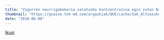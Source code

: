```yaml
---
title: "Zigorren neurrigabekeria salatzeko kontzentrazioa egin zuten Nafarroako Parlamentuaren aurrean"
thumbnail: "https://guaixe.tok-md.com/argazkiak/QOE/cache/Sak_Altsasukoak_Aske_Parlamentu_Aurrean_Elkarretaratzea_06_content.JPG"
date: "2018-06-08"
---
```

[Ikusi](https://guaixe.eus/altsasu/1528712466169-altsasuko-gurasoek-epailaren-neurrigabetasuna-salatu-dute)
